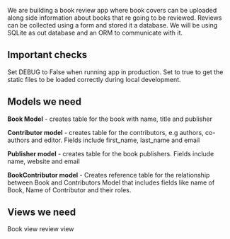 We are building a book review app where book covers can be uploaded along side information about books that re going to be reviewed. Reviews can be collected using a form and stored it a database. We will be using SQLite as out database and an ORM to communicate with it.

## Important checks

Set DEBUG to False when running app in production. Set to true to get the static files to be loaded correctly during local development.

## Models we need

**Book Model** - creates table for the book with name, title and publisher

**Contributor model** - creates table for the contributors, e.g authors, co-authors and editor. Fields include first_name, last_name and email

**Publisher model** - creates table for the book publishers. Fields include name, website and email

**BookContributor model** - Creates reference table for the relationship between Book and Contributors Model that includes fields like name of Book, Name of Contributor and their roles.

## Views we need

Book view
review view
